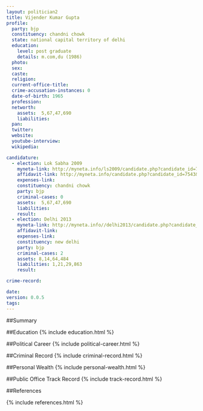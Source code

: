 ```yaml
---
layout: politician2
title: Vijender Kumar Gupta
profile: 
  party: bjp
  constituency: chandni chowk
  state: national capital territory of delhi
  education: 
    level: post graduate
    details: m.com,du (1986)
  photo: 
  sex: 
  caste: 
  religion: 
  current-office-title: 
  crime-accusation-instances: 0
  date-of-birth: 1965
  profession: 
  networth: 
    assets:  5,67,47,690
    liabilities: 
  pan: 
  twitter: 
  website: 
  youtube-interview: 
  wikipedia: 

candidature: 
  - election: Lok Sabha 2009
    myneta-link: http://myneta.info/ls2009/candidate.php?candidate_id=7543
    affidavit-link: http://myneta.info/candidate.php?candidate_id=7543&scan=original
    expenses-link: 
    constituency: chandni chowk 
    party: bjp
    criminal-cases: 0
    assets:  5,67,47,690
    liabilities: 
    result:  
  - election: Delhi 2013
    myneta-link: http://myneta.info//delhi2013/candidate.php?candidate_id=64
    affidavit-link: 
    expenses-link: 
    constituency: new delhi 
    party: bjp
    criminal-cases: 2
    assets: 8,14,64,484
    liabilities: 1,21,29,863
    result:  

crime-record: 

date: 
version: 0.0.5
tags: 
---
```

##Summary


##Education
{% include education.html %}


##Political Career
{% include political-career.html %}


##Criminal Record
{% include criminal-record.html %}


##Personal Wealth
{% include personal-wealth.html %}


##Public Office Track Record
{% include track-record.html %}


##References


{% include references.html %}